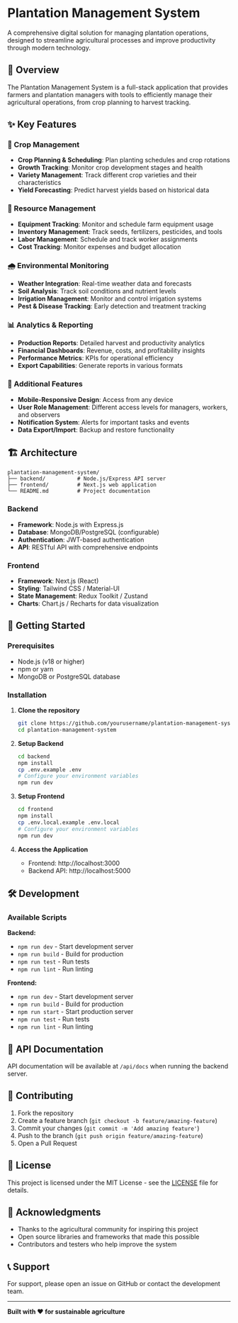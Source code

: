# Plantation Management System

A comprehensive digital solution for managing plantation operations, designed to streamline agricultural processes and improve productivity through modern technology.

## 🌱 Overview

The Plantation Management System is a full-stack application that provides farmers and plantation managers with tools to efficiently manage their agricultural operations, from crop planning to harvest tracking.

## ✨ Key Features

### 🌾 Crop Management
- **Crop Planning & Scheduling**: Plan planting schedules and crop rotations
- **Growth Tracking**: Monitor crop development stages and health
- **Variety Management**: Track different crop varieties and their characteristics
- **Yield Forecasting**: Predict harvest yields based on historical data

### 🚜 Resource Management
- **Equipment Tracking**: Monitor and schedule farm equipment usage
- **Inventory Management**: Track seeds, fertilizers, pesticides, and tools
- **Labor Management**: Schedule and track worker assignments
- **Cost Tracking**: Monitor expenses and budget allocation

### 🌧️ Environmental Monitoring
- **Weather Integration**: Real-time weather data and forecasts
- **Soil Analysis**: Track soil conditions and nutrient levels
- **Irrigation Management**: Monitor and control irrigation systems
- **Pest & Disease Tracking**: Early detection and treatment tracking

### 📊 Analytics & Reporting
- **Production Reports**: Detailed harvest and productivity analytics
- **Financial Dashboards**: Revenue, costs, and profitability insights
- **Performance Metrics**: KPIs for operational efficiency
- **Export Capabilities**: Generate reports in various formats

### 📱 Additional Features
- **Mobile-Responsive Design**: Access from any device
- **User Role Management**: Different access levels for managers, workers, and observers
- **Notification System**: Alerts for important tasks and events
- **Data Export/Import**: Backup and restore functionality

## 🏗️ Architecture

```
plantation-management-system/
├── backend/          # Node.js/Express API server
├── frontend/         # Next.js web application
└── README.md         # Project documentation
```

### Backend
- **Framework**: Node.js with Express.js
- **Database**: MongoDB/PostgreSQL (configurable)
- **Authentication**: JWT-based authentication
- **API**: RESTful API with comprehensive endpoints

### Frontend
- **Framework**: Next.js (React)
- **Styling**: Tailwind CSS / Material-UI
- **State Management**: Redux Toolkit / Zustand
- **Charts**: Chart.js / Recharts for data visualization

## 🚀 Getting Started

### Prerequisites
- Node.js (v18 or higher)
- npm or yarn
- MongoDB or PostgreSQL database

### Installation

1. **Clone the repository**
   ```bash
   git clone https://github.com/yourusername/plantation-management-system.git
   cd plantation-management-system
   ```

2. **Setup Backend**
   ```bash
   cd backend
   npm install
   cp .env.example .env
   # Configure your environment variables
   npm run dev
   ```

3. **Setup Frontend**
   ```bash
   cd frontend
   npm install
   cp .env.local.example .env.local
   # Configure your environment variables
   npm run dev
   ```

4. **Access the Application**
   - Frontend: http://localhost:3000
   - Backend API: http://localhost:5000

## 🛠️ Development

### Available Scripts

**Backend:**
- `npm run dev` - Start development server
- `npm run build` - Build for production
- `npm run test` - Run tests
- `npm run lint` - Run linting

**Frontend:**
- `npm run dev` - Start development server
- `npm run build` - Build for production
- `npm run start` - Start production server
- `npm run test` - Run tests
- `npm run lint` - Run linting

## 📝 API Documentation

API documentation will be available at `/api/docs` when running the backend server.

## 🤝 Contributing

1. Fork the repository
2. Create a feature branch (`git checkout -b feature/amazing-feature`)
3. Commit your changes (`git commit -m 'Add amazing feature'`)
4. Push to the branch (`git push origin feature/amazing-feature`)
5. Open a Pull Request

## 📄 License

This project is licensed under the MIT License - see the [LICENSE](LICENSE) file for details.

## 🙏 Acknowledgments

- Thanks to the agricultural community for inspiring this project
- Open source libraries and frameworks that made this possible
- Contributors and testers who help improve the system

## 📞 Support

For support, please open an issue on GitHub or contact the development team.

---

**Built with ❤️ for sustainable agriculture**

